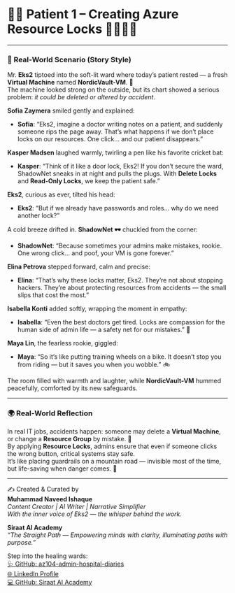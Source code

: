 # 🌸✨ Patient 1 – Creating Azure Resource Locks 🌷🌼🧚‍♀️  

---

### 🏥 Real-World Scenario (Story Style)  

Mr. **Eks2** tiptoed into the soft-lit ward where today’s patient rested — a fresh **Virtual Machine** named **NordicVault-VM**. 🌸  
The machine looked strong on the outside, but its chart showed a serious problem: *it could be deleted or altered by accident*.  

**Sofia Zaymera** smiled gently and explained:  
- **Sofia**: “Eks2, imagine a doctor writing notes on a patient, and suddenly someone rips the page away. That’s what happens if we don’t place locks on our resources. One click… and our patient disappears.”  

**Kasper Madsen** laughed warmly, twirling a pen like his favorite cricket bat:  
- **Kasper**: “Think of it like a door lock, Eks2! If you don’t secure the ward, ShadowNet sneaks in at night and pulls the plugs. With **Delete Locks** and **Read-Only Locks**, we keep the patient safe.”  

**Eks2**, curious as ever, tilted his head:  
- **Eks2**: “But if we already have passwords and roles… why do we need another lock?”  

A cold breeze drifted in. **ShadowNet 🕶️** chuckled from the corner:  
- **ShadowNet**: “Because sometimes your admins make mistakes, rookie. One wrong click… and poof, your VM is gone forever.”  

**Elina Petrova** stepped forward, calm and precise:  
- **Elina**: “That’s why these locks matter, Eks2. They’re not about stopping hackers. They’re about protecting resources from accidents — the small slips that cost the most.”  

**Isabella Konti** added softly, wrapping the moment in empathy:  
- **Isabella**: “Even the best doctors get tired. Locks are compassion for the human side of admin life — a safety net for our mistakes.” 🌼  

**Maya Lin**, the fearless rookie, giggled:  
- **Maya**: “So it’s like putting training wheels on a bike. It doesn’t stop you from riding — but it saves you when you wobble.” 🚲  

The room filled with warmth and laughter, while **NordicVault-VM** hummed peacefully, comforted by its new safeguards.  

---

### 🌍 Real-World Reflection  

In real IT jobs, accidents happen: someone may delete a **Virtual Machine**, or change a **Resource Group** by mistake. 🌸  
By applying **Resource Locks**, admins ensure that even if someone clicks the wrong button, critical systems stay safe.  
It’s like placing guardrails on a mountain road — invisible most of the time, but life-saving when danger comes. 🌿  

---

✍️ Created & Curated by  
**Muhammad Naveed Ishaque**  
_Content Creator | AI Writer | Narrative Simplifier_  
_With the inner voice of Eks2 — the whisper behind the work._  

**Siraat AI Academy**  
_“The Straight Path — Empowering minds with clarity, illuminating paths with purpose.”_  

Step into the healing wards:  
[🩺 GitHub: az104-admin-hospital-diaries](https://github.com/siraat-ai-academy/az104-admin-hospital-diaries)  
[🌐 LinkedIn Profile](https://lnkd.in/dquwuE-5)  
[💻 GitHub: Siraat AI Academy](https://github.com/siraat-ai-academy)  
